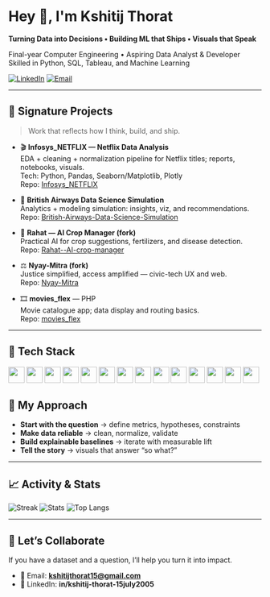 # Hey 👋, I'm Kshitij Thorat

**Turning Data into Decisions • Building ML that Ships • Visuals that Speak**

Final-year Computer Engineering • Aspiring Data Analyst & Developer  
Skilled in Python, SQL, Tableau, and Machine Learning

[![LinkedIn](https://img.shields.io/badge/LinkedIn-Kshitij%20Thorat-0A66C2?style=for-the-badge&logo=linkedin)](https://www.linkedin.com/in/kshitij-thorat-15july2005)
[![Email](https://img.shields.io/badge/Email-kshitijthorat15%40gmail.com-D14836?style=for-the-badge&logo=gmail&logoColor=white)](mailto:kshitijthorat15@gmail.com)

---

## 🔭 Signature Projects

> Work that reflects how I think, build, and ship.

- 🎬 **Infosys_NETFLIX — Netflix Data Analysis**  
  EDA + cleaning + normalization pipeline for Netflix titles; reports, notebooks, visuals.  
  Tech: Python, Pandas, Seaborn/Matplotlib, Plotly  
  Repo: [Infosys_NETFLIX](https://github.com/KshitijT15/Infosys_NETFLIX)

- 🛫 **British Airways Data Science Simulation**  
  Analytics + modeling simulation: insights, viz, and recommendations.  
  Repo: [British-Airways-Data-Science-Simulation](https://github.com/KshitijT15/British-Airways-Data-Science-Simulation)

- 🌾 **Rahat — AI Crop Manager (fork)**  
  Practical AI for crop suggestions, fertilizers, and disease detection.  
  Repo: [Rahat--AI-crop-manager](https://github.com/KshitijT15/Rahat--AI-crop-manager)

- ⚖️ **Nyay-Mitra (fork)**  
  Justice simplified, access amplified — civic-tech UX and web.  
  Repo: [Nyay-Mitra](https://github.com/KshitijT15/Nyay-Mitra)

- 🎞️ **movies_flex** — PHP  
  Movie catalogue app; data display and routing basics.  
  Repo: [movies_flex](https://github.com/KshitijT15/movies_flex)

---
## 🧠 Tech Stack
<p align="left">
  <img src="https://cdn.jsdelivr.net/gh/devicons/devicon/icons/python/python-original.svg" height="32" />
  <img src="https://cdn.jsdelivr.net/gh/devicons/devicon/icons/numpy/numpy-original.svg" height="32" />
  <img src="https://cdn.jsdelivr.net/gh/devicons/devicon/icons/pandas/pandas-original.svg" height="32" />
  <img src="https://cdn.jsdelivr.net/gh/devicons/devicon/icons/scikitlearn/scikitlearn-original.svg" height="32" />
  <img src="https://cdn.jsdelivr.net/gh/devicons/devicon/icons/tensorflow/tensorflow-original.svg" height="32" />
  <img src="https://cdn.jsdelivr.net/gh/devicons/devicon/icons/pytorch/pytorch-original.svg" height="32" />
  <img src="https://cdn.jsdelivr.net/gh/devicons/devicon/icons/opencv/opencv-original.svg" height="32" />
  <img src="https://cdn.jsdelivr.net/gh/devicons/devicon/icons/c/c-original.svg" height="32" />
  <img src="https://cdn.jsdelivr.net/gh/devicons/devicon/icons/cplusplus/cplusplus-original.svg" height="32" />
  <img src="https://cdn.jsdelivr.net/gh/devicons/devicon/icons/java/java-original.svg" height="32" />
  <img src="https://cdn.jsdelivr.net/gh/devicons/devicon/icons/php/php-original.svg" height="32" />
  <img src="https://cdn.jsdelivr.net/gh/devicons/devicon/icons/flask/flask-original.svg" height="32" />
  <img src="https://cdn.jsdelivr.net/gh/devicons/devicon/icons/git/git-original.svg" height="32" />
  <img src="https://cdn.jsdelivr.net/gh/devicons/devicon/icons/github/github-original.svg" height="32" />
</p>

## 🧩 My Approach

- **Start with the question** → define metrics, hypotheses, constraints  
- **Make data reliable** → clean, normalize, validate  
- **Build explainable baselines** → iterate with measurable lift  
- **Tell the story** → visuals that answer “so what?”

---


## 📈 Activity & Stats

![Streak](https://streak-stats.demolab.com?user=KshitijT15&theme=dark&hide_border=true)
![Stats](https://github-readme-stats.vercel.app/api?username=KshitijT15&show_icons=true&theme=dark&hide_border=true)
![Top Langs](https://github-readme-stats.vercel.app/api/top-langs/?username=KshitijT15&layout=compact&theme=dark&hide_border=true)

---

## 🤝 Let’s Collaborate

If you have a dataset and a question, I’ll help you turn it into impact.

- 📧 Email: **kshitijthorat15@gmail.com**  
- 💼 LinkedIn: **in/kshitij-thorat-15july2005**
